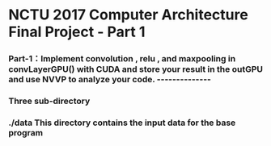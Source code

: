 <h1> NCTU 2017 Computer Architecture Final Project - Part 1


<h3>Part-1：Implement convolution , relu , and maxpooling in convLayerGPU() with CUDA and store your result in the outGPU and use NVVP to analyze your code.
--------------


<h3>Three sub-directory
<br />
<h3>./data
This directory contains the input data for the base program

